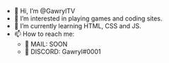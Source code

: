 - 👋 Hi, I’m @GawrylTV
- 👀 I’m interested in playing games and coding sites.
- 🌱 I’m currently learning HTML, CSS and JS.
- 📫 How to reach me:
  - 📨 MAIL: SOON
  - 🤳 DISCORD: Gawryl#0001
